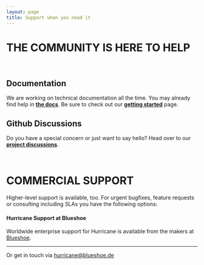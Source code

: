 ```yaml
---
layout: page
title: Support when you need it
---
```


# THE COMMUNITY IS HERE TO HELP
<br />

## Documentation
We are working on technical documentation all the time. You may already find help in 
[**the docs**](https://django-hurricane.readthedocs.io/en/latest/). Be sure to check out our 
[**getting started**](/getting-started) page.
<br />

## Github Discussions
Do you have a special concern or just want to say hello? Head over to our 
[**project discussions**](https://github.com/django-hurricane/django-hurricane/discussions/).

<br />

# COMMERCIAL SUPPORT

Higher-level support is available, too. For urgent bugfixes, feature requests or consulting including SLAs
you have the following options:

<div class="jumbotron dh-color">
    <h4>Hurricane Support at Blueshoe</h4>
    <p class="lead">Worldwide enterprise support for Hurricane is available 
        from the makers at <a href="https://blueshoe.de">Blueshoe</a>.</p>
    <hr class="my-4">
    <p>Or get in touch via <a href="mailto:hurricane@blueshoe.de">hurricane@blueshoe.de</a></p>
</div>

